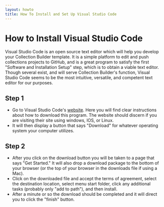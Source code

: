 ```yaml
---
layout: howto
title: How To Install and Set Up Visual Studio Code
---
```

# How to Install Visual Studio Code

Visual Studio Code is an open source text editor which will help you develop your Collection Builder template. It is a simple platform to edit and push collections projects to GitHub, and is a great program to satisfy the first "Software and Installation Setup" step, which is to obtain a viable text editor. Though several exist, and will serve Collection Builder's function, Visual Studio Code seems to be the most intuitive, versatile, and competent text editor for our purposes. 

## Step 1

- Go to Visual Studio Code's [website](https://code.visualstudio.com). Here you will find clear instructions about how to download this program. The website should discern if you are visiting their site using windows, IOS, or Linux. 
- It will then display a button that says "Download" for whatever operating system your computer utilizes.  

## Step 2

- After you click on the download button you will be taken to a page that says "Get Started." It will also drop a download package to the bottom of your browser (or the top of your browser in the downloads file if using a Mac). 
- Click on the downloaded file and accept the terms of agreement, select the destination location, select menu start folder, click any additional tasks (probably only "add to path"), and then install. 
- After a minute or so the download should be completed and it will direct you to click the "finish" button. 